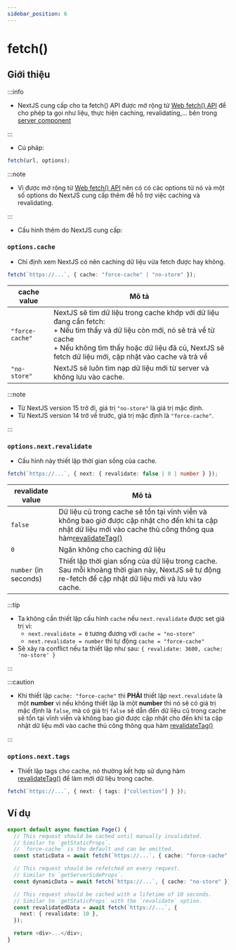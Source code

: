 ```yaml
---
sidebar_position: 6
---
```


# fetch()

## Giới thiệu

:::info

- NextJS cung cấp cho ta fetch() API được mở rộng từ [Web fetch() API](https://developer.mozilla.org/en-US/docs/Web/API/Fetch_API) để cho phép ta gọi như liệu, thực hiện caching, revalidating,... bên trong [server component](../rendering#server-component)

:::

- Cú pháp:

```ts
fetch(url, options);
```

:::note

- Vì được mở rộng từ [Web fetch() API](https://developer.mozilla.org/en-US/docs/Web/API/Fetch_API) nên có có các options từ nó và một số options do NextJS cung cấp thêm để hỗ trợ việc caching và revalidating.

:::

- Cấu hình thêm do NextJS cung cấp:

### `options.cache`

- Chỉ định xem NextJS có nên caching dữ liệu vừa fetch được hay không.

```ts
fetch(`https://...`, { cache: "force-cache" | "no-store" });
```

| cache value     | Mô tả                                                                                                                                                                                                                                    |
| --------------- | ---------------------------------------------------------------------------------------------------------------------------------------------------------------------------------------------------------------------------------------- |
| `"force-cache"` | NextJS sẽ tìm dữ liệu trong cache khớp với dữ liệu đang cần fetch:<br />+ Nếu tìm thấy và dữ liệu còn mới, nó sẽ trả về từ cache<br />+ Nếu không tìm thấy hoặc dữ liệu đã cũ, NextJS sẽ fetch dữ liệu mới, cập nhật vào cache và trả về |
| `"no-store"`    | NextJS sẽ luôn tìm nạp dữ liệu mới từ server và không lưu vào cache.                                                                                                                                                                     |

:::note

- Từ NextJS version 15 trở đi, giá trị `"no-store"` là giá trị mặc định.
- Từ NextJS version 14 trở về trước, giá trị mặc định là `"force-cache"`.

:::

### `options.next.revalidate`

- Cấu hình này thiết lập thời gian sống của cache.

```ts
fetch(`https://...`, { next: { revalidate: false | 0 | number } });
```

| revalidate value      | Mô tả                                                                                                                                                                             |
| --------------------- | --------------------------------------------------------------------------------------------------------------------------------------------------------------------------------- |
| `false`               | Dữ liệu cũ trong cache sẽ tồn tại vĩnh viễn và không bao giờ được cập nhật cho đến khi ta cập nhật dữ liệu mới vào cache thủ công thông qua hàm[revalidateTag()](./revalidateTag) |
| `0`                   | Ngăn không cho caching dữ liệu                                                                                                                                                    |
| `number` (in seconds) | Thiết lập thời gian sống của dữ liệu trong cache. Sau mỗi khoảng thời gian này, NextJS sẽ tự động re-fetch để cập nhật dữ liệu mới và lưu vào cache.                              |

:::tip

- Ta không cần thiết lập cấu hình `cache` nếu `next.revalidate` được set giá trị vì:
  - `next.revalidate = 0` tương đương với `cache = "no-store"`
  - `next.revalidate = number` thì tự động `cache = "force-cache"`
- Sẽ xảy ra conflict nếu ta thiết lập như sau: `{ revalidate: 3600, cache: 'no-store' }`

:::

:::caution

- Khi thiết lập `cache: "force-cache"` thì **PHẢI** thiết lập `next.revalidate` là một **number** vì nếu không thiết lập là một **number** thì nó sẽ có giá trị mặc định là `false`, mà có giá trị `false` sẽ dẫn đến dữ liệu cũ trong cache sẽ tồn tại vĩnh viễn và không bao giờ được cập nhật cho đến khi ta cập nhật dữ liệu mới vào cache thủ công thông qua hàm [revalidateTag()](./revalidateTag)

:::

### `options.next.tags`

- Thiết lập tags cho cache, nó thường kết hợp sử dụng hàm [revalidateTag()](./revalidateTag) để làm mới dữ liệu trong cache.

```ts
fetch(`https://...`, { next: { tags: ["collection"] } });
```

## Ví dụ

```ts
export default async function Page() {
  // This request should be cached until manually invalidated.
  // Similar to `getStaticProps`.
  // `force-cache` is the default and can be omitted.
  const staticData = await fetch(`https://...`, { cache: "force-cache" });

  // This request should be refetched on every request.
  // Similar to `getServerSideProps`.
  const dynamicData = await fetch(`https://...`, { cache: "no-store" });

  // This request should be cached with a lifetime of 10 seconds.
  // Similar to `getStaticProps` with the `revalidate` option.
  const revalidatedData = await fetch(`https://...`, {
    next: { revalidate: 10 },
  });

  return <div>...</div>;
}
```

